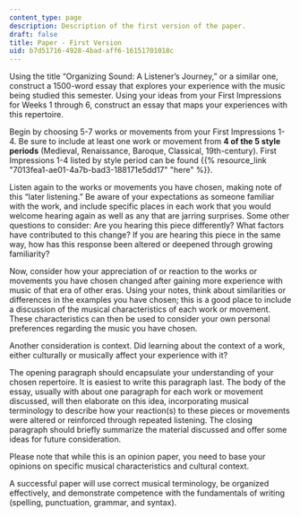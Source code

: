 ```yaml
---
content_type: page
description: Description of the first version of the paper.
draft: false
title: Paper - First Version
uid: b7d51716-4928-4bad-aff6-16151701018c
---
```

Using the title “Organizing Sound: A Listener’s Journey,” or a similar one, construct a 1500-word essay that explores your experience with the music being studied this semester. Using your ideas from your First Impressions for Weeks 1 through 6, construct an essay that maps your experiences with this repertoire.

Begin by choosing 5-7 works or movements from your First Impressions 1-4. Be sure to include at least one work or movement from **4 of the 5 style periods** (Medieval, Renaissance, Baroque, Classical, 19th-century). First Impressions 1-4 listed by style period can be found {{% resource_link "7013fea1-ae01-4a7b-bad3-188171e5dd17" "here" %}}.

Listen again to the works or movements you have chosen, making note of this “later listening.” Be aware of your expectations as someone familiar with the work, and include specific places in each work that you would welcome hearing again as well as any that are jarring surprises. Some other questions to consider: Are you hearing this piece differently? What factors have contributed to this change? If you are hearing this piece in the same way, how has this response been altered or deepened through growing familiarity?

Now, consider how your appreciation of or reaction to the works or movements you have chosen changed after gaining more experience with music of that era of other eras. Using your notes, think about similarities or differences in the examples you have chosen; this is a good place to include a discussion of the musical characteristics of each work or movement. These characteristics can then be used to consider your own personal preferences regarding the music you have chosen. 

Another consideration is context. Did learning about the context of a work, either culturally or musically affect your experience with it?

The opening paragraph should encapsulate your understanding of your chosen repertoire. It is easiest to write this paragraph last. The body of the essay, usually with about one paragraph for each work or movement discussed, will then elaborate on this idea, incorporating musical terminology to describe how your reaction(s) to these pieces or movements were altered or reinforced through repeated listening. The closing paragraph should briefly summarize the material discussed and offer some ideas for future consideration.

Please note that while this is an opinion paper, you need to base your opinions on specific musical characteristics and cultural context. 

A successful paper will use correct musical terminology, be organized effectively, and demonstrate competence with the fundamentals of writing (spelling, punctuation, grammar, and syntax).